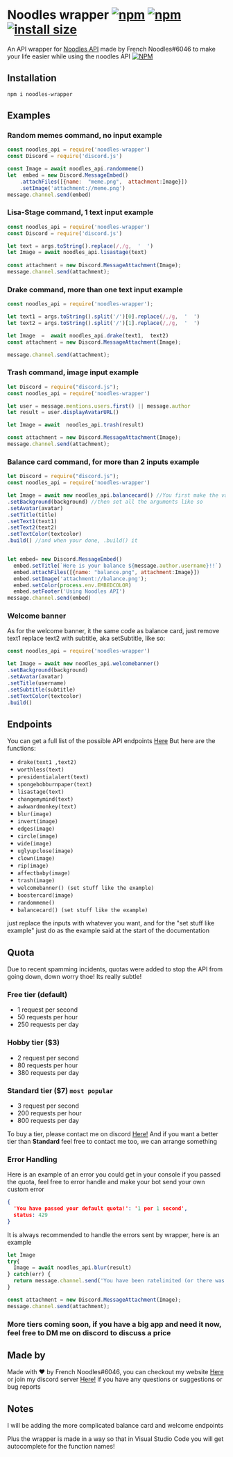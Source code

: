  
# Noodles wrapper [![npm](https://img.shields.io/npm/v/noodles-wrapper.svg)](https://www.npmjs.com/package/noodles-wrapper) [![npm](https://img.shields.io/npm/dt/noodles-wrapper.svg?maxAge=3600)](https://www.npmjs.com/package/noodles-wrapper) [![install size](https://packagephobia.now.sh/badge?p=noodles-wrapper)](https://packagephobia.now.sh/result?p=noodles-wrapper) 



An API wrapper for [Noodles API](https://frenchnoodles.xyz/api) made by French Noodles#6046 to make your life easier while using the noodles API
 [![NPM](https://nodei.co/npm/noodles-wrapper.png?downloads=true&downloadRank=true&stars=true)](https://nodei.co/npm/alexflipnote.js/)
 
 
## Installation
```
npm i noodles-wrapper
```

## Examples
### Random memes command, no input example
```js
const noodles_api = require('noodles-wrapper')
const Discord = require('discord.js')

const Image = await noodles_api.randommeme()
let  embed = new Discord.MessageEmbed()
	.attachFiles([{name:  "meme.png",  attachment:Image}])
	.setImage('attachment://meme.png')
message.channel.send(embed)
```

### Lisa-Stage command, 1 text input example
```js
const noodles_api = require('noodles-wrapper')
const Discord = require('discord.js')

let text = args.toString().replace(/,/g,  '  ')
let Image = await noodles_api.lisastage(text)
  
const attachment = new Discord.MessageAttachment(Image);
message.channel.send(attachment);
```

###  Drake command, more than one text input example
```js
const noodles_api = require('noodles-wrapper');

let text1 = args.toString().split('/')[0].replace(/,/g,  '  ')
let text2 = args.toString().split('/')[1].replace(/,/g,  '  ')

let Image  =  await noodles_api.drake(text1,  text2)
const attachment = new Discord.MessageAttachment(Image);

message.channel.send(attachment);
```

### Trash command, image input example
```js
let Discord = require("discord.js");
const noodles_api = require('noodles-wrapper')

let user = message.mentions.users.first() || message.author
let result = user.displayAvatarURL()

let Image = await  noodles_api.trash(result)

const attachment = new Discord.MessageAttachment(Image);
message.channel.send(attachment);
```

### Balance card command, for more than 2 inputs example
```js
let Discord = require("discord.js");
const noodles_api = require('noodles-wrapper')

let Image = await new noodles_api.balancecard() //You first make the variable
.setBackground(background) //then set all the arguments like so
.setAvatar(avatar)
.setTitle(title)
.setText1(text1)
.setText2(text2)
.setTextColor(textcolor)
.build() //and when your done, .build() it


let embed= new Discord.MessageEmbed()
  embed.setTitle(`Here is your balance ${message.author.username}!!`)
  embed.attachFiles([{name: "balance.png", attachment:Image}])
  embed.setImage('attachment://balance.png');
  embed.setColor(process.env.EMBEDCOLOR)
  embed.setFooter('Using Noodles API')
message.channel.send(embed)
```

### Welcome banner
As for the welcome banner, it the same code as balance card, just remove text1 replace text2 with subtitle, aka setSubtitle, like so:
```js
const noodles_api = require('noodles-wrapper')

let Image = await new noodles_api.welcomebanner()
.setBackground(background)
.setAvatar(avatar)
.setTitle(username)
.setSubtitle(subtitle)
.setTextColor(textcolor)
.build()
```

## Endpoints
You can get a full list of the possible API endpoints [Here](https://frenchnoodles.xyz/api/endpoints)
But here are the functions:

 - `drake(text1 ,text2)`
 - `worthless(text)`
 - `presidentialalert(text)`
 - `spongebobburnpaper(text)`
 - `lisastage(text)`
 - `changemymind(text)`
 - `awkwardmonkey(text)`
 - `blur(image)`
 - `invert(image)`
 - `edges(image)`
 - `circle(image)`
 - `wide(image)`
 - `uglyupclose(image)`
 - `clown(image)`
 - `rip(image)`
 - `affectbaby(image)`
 - `trash(image)`
 - `welcomebanner() (set stuff like the example)`
 - `boostercard(image)`
 - `randommeme()`
 - `balancecard() (set stuff like the example)`
 
just replace the inputs with whatever you want,
and for the "set stuff like example" just do as the example said at the start of the documentation

## Quota
Due to recent spamming incidents, quotas were added to stop the API from going down, down worry thoe!
Its really subtle!

### Free tier (default) 
-	1 request per second
-	50 requests per hour
-	250 requests per day

### Hobby tier ($3)
-	2 request per second
-	80 requests per hour
-	380 requests per day

### Standard tier ($7) `most popular`
-	3 request per second
-	200 requests per hour
-	800 requests per day

To buy a tier, please contact me on discord [Here!](https://discord.gg/TnfeMrV)
And if you want a better tier than **Standard** feel free to contact me too, we can arrange something

### Error Handling
Here is an example of an error you could get in your console if you passed the quota, feel free to error handle and make your bot send your own custom error
```json
{
  'You have passed your default quota!': '1 per 1 second',
  status: 429
}
```

It is always recommended to handle the errors sent by wrapper, here is an example
```js
let Image
try{
  Image = await noodles_api.blur(result)
} catch(err) {
  return message.channel.send('You have been ratelimited (or there was a backend error)')
}

const attachment = new Discord.MessageAttachment(Image);
message.channel.send(attachment);
```

### More tiers coming soon, if you have a big app and need it now, feel free to DM me on discord to discuss a price

## Made by
Made with ❤ by French Noodles#6046, you can checkout my website [Here](https://frenchnoodles.xyz) or join my discord server [Here!](https://frenchnoodles.xyz/discord) if you have any questions or suggestions or bug reports

## Notes
I will be adding the more complicated balance card and welcome endpoints

Plus the wrapper is made in a way so that in Visual Studio Code you will get autocomplete for the function names!


